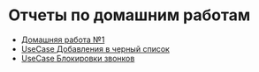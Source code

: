 # Отчеты по домашним работам

- [Домашняя работа №1](https://github.com/CodingSquire/Study_RE/tree/master/HW%231)
- [UseCase Добавления в черный список](https://github.com/CodingSquire/Study_RE/blob/master/HW%231/UseCaseAddingToBlacklist.md)
- [UseCase Блокировки звонков](https://github.com/CodingSquire/Study_RE/blob/master/HW%231/UseCaseBarring.md)
